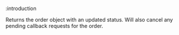 :introduction

Returns the order object with an updated status. Will also cancel any pending
callback requests for the order.
